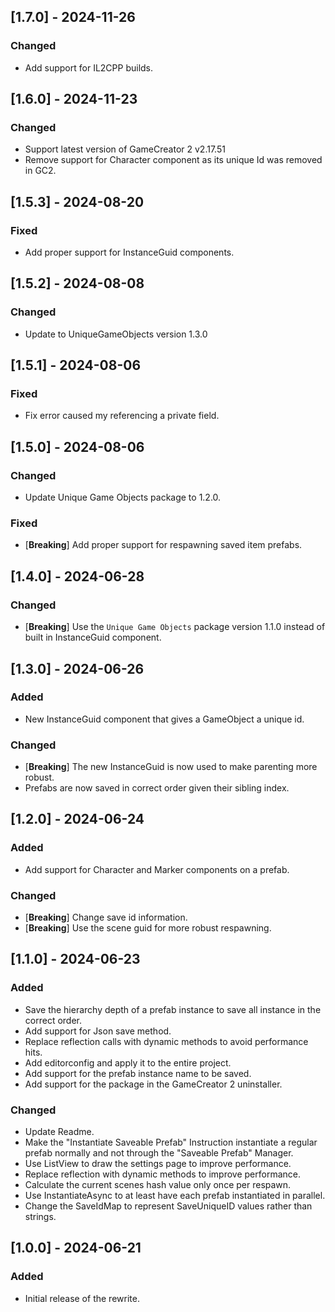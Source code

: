 ﻿## [1.7.0] - 2024-11-26

### Changed

- Add support for IL2CPP builds.

## [1.6.0] - 2024-11-23

### Changed

- Support latest version of GameCreator 2 v2.17.51
- Remove support for Character component as its unique Id was removed in GC2.

## [1.5.3] - 2024-08-20

### Fixed

- Add proper support for InstanceGuid components.

## [1.5.2] - 2024-08-08

### Changed

- Update to UniqueGameObjects version 1.3.0

## [1.5.1] - 2024-08-06

### Fixed

- Fix error caused my referencing a private field.

## [1.5.0] - 2024-08-06

### Changed

- Update Unique Game Objects package to 1.2.0.

### Fixed

- [**Breaking**] Add proper support for respawning saved item prefabs.

## [1.4.0] - 2024-06-28

### Changed

- [**Breaking**] Use the `Unique Game Objects` package version 1.1.0 instead of built in InstanceGuid component.

## [1.3.0] - 2024-06-26

### Added

- New InstanceGuid component that gives a GameObject a unique id.

### Changed

- [**Breaking**] The new InstanceGuid is now used to make parenting more robust.
- Prefabs are now saved in correct order given their sibling index.

## [1.2.0] - 2024-06-24

### Added

- Add support for Character and Marker components on a prefab.

### Changed

- [**Breaking**] Change save id information.
- [**Breaking**] Use the scene guid for more robust respawning.

## [1.1.0] - 2024-06-23

### Added

- Save the hierarchy depth of a prefab instance to save all instance in the correct order.
- Add support for Json save method.
- Replace reflection calls with dynamic methods to avoid performance hits.
- Add editorconfig and apply it to the entire project.
- Add support for the prefab instance name to be saved.
- Add support for the package in the GameCreator 2 uninstaller.

### Changed

- Update Readme.
- Make the "Instantiate Saveable Prefab" Instruction instantiate a regular prefab normally and not through the "Saveable
  Prefab" Manager.
- Use ListView to draw the settings page to improve performance.
- Replace reflection with dynamic methods to improve performance.
- Calculate the current scenes hash value only once per respawn.
- Use InstantiateAsync to at least have each prefab instantiated in parallel.
- Change the SaveIdMap to represent SaveUniqueID values rather than strings.

## [1.0.0] - 2024-06-21

### Added

- Initial release of the rewrite.
